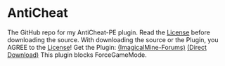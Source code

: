 # AntiCheat
The GitHub repo for my AntiCheat-PE plugin.
Read the [License](https://github.com/DarkWav/AntiCheat/blob/master/LICENSE) before downloading the source.
With downloading the source or the Plugin, you AGREE to the [License](https://github.com/DarkWav/AntiCheat/blob/master/LICENSE)!
Get the Plugin: [(ImagicalMine-Forums)](http://adf.ly/1YbrDu) [(Direct Download)](http://simonvogl.de/resources/AntiCheat_New)
This plugin blocks ForceGameMode.
